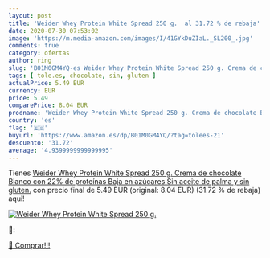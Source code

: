 ```yaml
---
layout: post
title: 'Weider Whey Protein White Spread 250 g.  al 31.72 % de rebaja'
date: 2020-07-30 07:53:02
image: 'https://m.media-amazon.com/images/I/41GYkDuZIaL._SL200_.jpg'
comments: true
category: ofertas
author: ring
slug: 'B01M0GM4YQ-es Weider Whey Protein White Spread 250 g. Crema de chocolate...'
tags: [ tole.es, chocolate, sin, gluten ]
actualPrice: 5.49 EUR
currency: EUR
price: 5.49
comparePrice: 8.04 EUR
prodname: 'Weider Whey Protein White Spread 250 g. Crema de chocolate Blanco con 22% de proteínas Baja en azúcares Sin aceite de palma y sin gluten.'
country: 'es'
flag: '🇪🇸'
buyurl: 'https://www.amazon.es/dp/B01M0GM4YQ/?tag=tolees-21'
descuento: '31.72'
average: '4.9399999999999995'
---
```


Tienes [Weider Whey Protein White Spread 250 g. Crema de chocolate Blanco con 22% de proteínas Baja en azúcares Sin aceite de palma y sin gluten.](https://www.amazon.es/dp/B01M0GM4YQ/?tag=tolees-21) con precio final de  5.49 EUR (original: 8.04 EUR) (31.72 %  de rebaja) aqui!

[![Weider Whey Protein White Spread 250 g. ](https://m.media-amazon.com/images/I/41GYkDuZIaL._SL200_.jpg)](https://www.amazon.es/dp/B01M0GM4YQ/?tag=tolees-21)

🔎:


[🛒 Comprar!!!](https://www.amazon.es/dp/B01M0GM4YQ/?tag=tolees-21)
